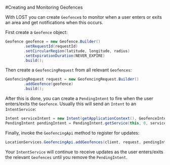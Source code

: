 #Creating and Monitoring Geofences

With LOST you can create `Geofence`s to monitor when a user enters or exits an area and get notifications when this occurs.

First create a `Geofence` object:
```java
Geofence geofence = new Geofence.Builder()
        .setRequestId(requestId)
        .setCircularRegion(latitude, longitude, radius)
        .setExpirationDuration(NEVER_EXPIRE)
        .build();
```

Then create a `GeofencingRequest` from all relevant `Geofences`:

```java
GeofencingRequest request = new GeofencingRequest.Builder()
        .addGeofence(geofence)
        .build();
```

After this is done, you can create a `PendingIntent` to fire when the user enters/exits the `Geofence`. Usually this will send an `Intent` to an `IntentService`:
```java
Intent serviceIntent = new Intent(getApplicationContext(), GeofenceIntentService.class);
PendingIntent pendingIntent = PendingIntent.getService(this, 0, serviceIntent, 0);
```

Finally, invoke the `GeofencingApi` method to register for updates:

```java
LocationServices.GeofencingApi.addGeofences(client, request, pendingIntent);
```

Your `IntentService` will continue to receive updates as the user enters/exits the relevant `Geofences` until you remove the `PendingIntent`.